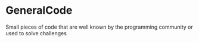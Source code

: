 # GeneralCode
Small pieces of code that are well known by the programming community or used to solve challenges
